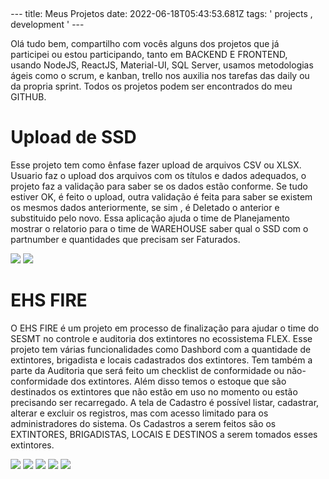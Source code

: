 <div style="padding: 5px;">
---
title: Meus Projetos
date: 2022-06-18T05:43:53.681Z
tags: ' projects , development '
---

Olá tudo bem, compartilho com vocês alguns dos projetos que já participei ou estou participando, tanto em BACKEND E FRONTEND, usando NodeJS, ReactJS, Material-UI, SQL Server, usamos metodologias ágeis como o scrum, e kanban, trello nos auxilia nos tarefas das daily ou da propria sprint.
Todos os projetos podem ser encontrados do meu GITHUB.


<h1>Upload de SSD</h1>
        <p>Esse projeto tem como ênfase fazer upload de arquivos CSV ou XLSX.
            Usuario faz o upload dos arquivos com os títulos e dados adequados, o projeto faz a validação para
            saber se os dados estão conforme. Se tudo estiver OK, é feito o upload, outra validação é feita para saber se existem os mesmos dados anteriormente, se sim , é Deletado o anterior e substituido 
            pelo novo. Essa aplicação ajuda o time de Planejamento mostrar o relatorio para o time de WAREHOUSE
            saber qual o SSD com o partnumber e quantidades que precisam ser Faturados.
        </p>
        <img src="../assets/ssd/tela-login-ssd.jpeg"/>
        <img src="../assets/ssd/tela-principal-ssd.jpeg"/>

<h1>EHS FIRE</h1>
        <p>O EHS FIRE é um projeto em processo de finalização para ajudar o time do SESMT no controle e auditoria dos extintores no ecossistema FLEX. 
            Esse projeto tem várias funcionalidades como Dashbord com a quantidade de extintores, brigadista e locais cadastrados dos extintores. Tem também a parte da Auditoria
            que será feito um checklist de conformidade ou não-conformidade dos extintores. Além disso temos o estoque que são destinados os extintores que não estão em uso no 
            momento ou estão precisando ser recarregado.
            A tela de Cadastro é possível listar, cadastrar, alterar e excluir os registros, mas com acesso limitado para os administradores do sistema.
            Os Cadastros a serem feitos são os EXTINTORES, BRIGADISTAS, LOCAIS E DESTINOS a serem tomados esses extintores.
        </p>
        <img src="../assets/ehsfire/tela-login-ehsfire.jpeg"/>
        <img src="../assets/ehsfire/tela-inicio-ehsfire.jpeg"/>
        <img src="../assets/ehsfire/tela-dashbord-ehsfire.jpeg"/>
        <img src="../assets/ehsfire/tela-cadastros-ehsfire.jpeg"/>
        <img src="../assets/ehsfire/tela-cadbrigadista-ehsfire.jpeg"/>

<br/>